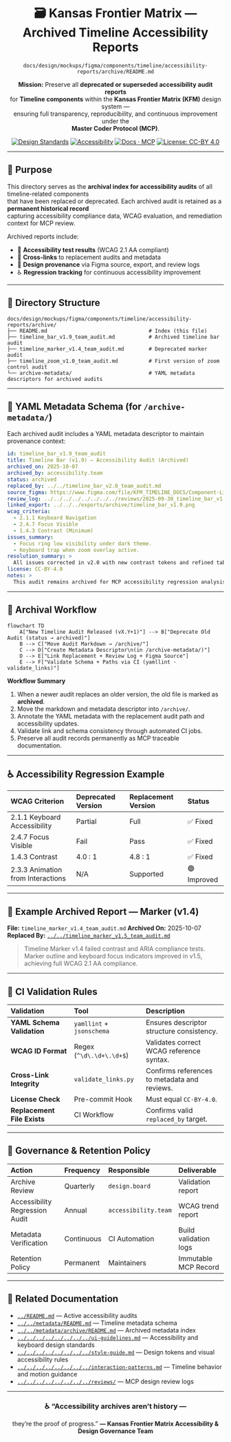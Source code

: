 <div align="center">

# 🗃️ Kansas Frontier Matrix — Archived Timeline Accessibility Reports  
`docs/design/mockups/figma/components/timeline/accessibility-reports/archive/README.md`

**Mission:** Preserve all **deprecated or superseded accessibility audit reports**  
for **Timeline components** within the **Kansas Frontier Matrix (KFM)** design system —  
ensuring full transparency, reproducibility, and continuous improvement under the  
**Master Coder Protocol (MCP)**.

[![Design Standards](https://img.shields.io/badge/Design-Human%20Centered-orange)](../../../../../../../../../)
[![Accessibility](https://img.shields.io/badge/Accessibility-WCAG%202.1%20AA-yellow)](../../../../../../../../../)
[![Docs · MCP](https://img.shields.io/badge/Docs-MCP-blue)](../../../../../../../../../../)
[![License: CC-BY 4.0](https://img.shields.io/badge/License-CC--BY%204.0-green)](../../../../../../../../../../../LICENSE)

</div>

---

## 🎯 Purpose

This directory serves as the **archival index for accessibility audits** of all timeline-related components  
that have been replaced or deprecated. Each archived audit is retained as a **permanent historical record**  
capturing accessibility compliance data, WCAG evaluation, and remediation context for MCP review.

Archived reports include:
- 🧩 **Accessibility test results** (WCAG 2.1 AA compliant)  
- 🔗 **Cross-links** to replacement audits and metadata  
- 🧾 **Design provenance** via Figma source, export, and review logs  
- ♿ **Regression tracking** for continuous accessibility improvement  

---

## 🧭 Directory Structure

```text
docs/design/mockups/figma/components/timeline/accessibility-reports/archive/
├── README.md                                 # Index (this file)
├── timeline_bar_v1.9_team_audit.md           # Archived timeline bar audit
├── timeline_marker_v1.4_team_audit.md        # Deprecated marker audit
├── timeline_zoom_v1.0_team_audit.md          # First version of zoom control audit
└── archive-metadata/                         # YAML metadata descriptors for archived audits
````

---

## 🧩 YAML Metadata Schema (for `/archive-metadata/`)

Each archived audit includes a YAML metadata descriptor to maintain provenance context:

```yaml
id: timeline_bar_v1.9_team_audit
title: Timeline Bar (v1.9) — Accessibility Audit (Archived)
archived_on: 2025-10-07
archived_by: accessibility.team
status: archived
replaced_by: ../../timeline_bar_v2.0_team_audit.md
source_figma: https://www.figma.com/file/KFM_TIMELINE_DOCS/Component-Library?node-id=300%3A400
review_log: ../../../../../../../../reviews/2025-09-30_timeline_bar_v1.9.md
linked_export: ../../../exports/archive/timeline_bar_v1.9.png
wcag_criteria:
  - 2.1.1 Keyboard Navigation
  - 2.4.7 Focus Visible
  - 1.4.3 Contrast (Minimum)
issues_summary:
  - Focus ring low visibility under dark theme.
  - Keyboard trap when zoom overlay active.
resolution_summary: >
  All issues corrected in v2.0 with new contrast tokens and refined tab order logic.
license: CC-BY-4.0
notes: >
  This audit remains archived for MCP accessibility regression analysis.
```

---

## 🧮 Archival Workflow

```mermaid
flowchart TD
    A["New Timeline Audit Released (vX.Y+1)"] --> B["Deprecate Old Audit (status → archived)"]
    B --> C["Move Audit Markdown → /archive/"]
    C --> D["Create Metadata Descriptor\n(in /archive-metadata/)"]
    D --> E["Link Replacement + Review Log + Figma Source"]
    E --> F["Validate Schema + Paths via CI (yamllint · validate_links)"]
```

<!-- END OF MERMAID -->

**Workflow Summary**

1. When a newer audit replaces an older version, the old file is marked as **archived**.
2. Move the markdown and metadata descriptor into `/archive/`.
3. Annotate the YAML metadata with the replacement audit path and accessibility updates.
4. Validate link and schema consistency through automated CI jobs.
5. Preserve all audit records permanently as MCP traceable documentation.

---

## ♿ Accessibility Regression Example

| WCAG Criterion                    | Deprecated Version | Replacement Version | Status      |
| :-------------------------------- | :----------------- | :------------------ | :---------- |
| 2.1.1 Keyboard Accessibility      | Partial            | Full                | ✅ Fixed     |
| 2.4.7 Focus Visible               | Fail               | Pass                | ✅ Fixed     |
| 1.4.3 Contrast                    | 4.0 : 1            | 4.8 : 1             | ✅ Fixed     |
| 2.3.3 Animation from Interactions | N/A                | Supported           | 🟢 Improved |

---

## 🧩 Example Archived Report — Marker (v1.4)

**File:** `timeline_marker_v1.4_team_audit.md`
**Archived On:** 2025-10-07
**Replaced By:** [`../../timeline_marker_v1.5_team_audit.md`](../../timeline_marker_v1.5_team_audit.md)

> Timeline Marker v1.4 failed contrast and ARIA compliance tests.
> Marker outline and keyboard focus indicators improved in v1.5,
> achieving full WCAG 2.1 AA compliance.

---

## 🧾 CI Validation Rules

| Validation                  | Tool                      | Description                                  |
| :-------------------------- | :------------------------ | :------------------------------------------- |
| **YAML Schema Validation**  | `yamllint` + `jsonschema` | Ensures descriptor structure consistency.    |
| **WCAG ID Format**          | Regex (`^\d\.\d+\.\d+$`)  | Validates correct WCAG reference syntax.     |
| **Cross-Link Integrity**    | `validate_links.py`       | Confirms references to metadata and reviews. |
| **License Check**           | Pre-commit Hook           | Must equal `CC-BY-4.0`.                      |
| **Replacement File Exists** | CI Workflow               | Confirms valid `replaced_by` target.         |

---

## 🧠 Governance & Retention Policy

| Action                         | Frequency  | Responsible          | Deliverable           |
| :----------------------------- | :--------- | :------------------- | :-------------------- |
| Archive Review                 | Quarterly  | `design.board`       | Validation report     |
| Accessibility Regression Audit | Annual     | `accessibility.team` | WCAG trend report     |
| Metadata Verification          | Continuous | CI Automation        | Build validation logs |
| Retention Policy               | Permanent  | Maintainers          | Immutable MCP Record  |

---

## 🧩 Related Documentation

* [`../README.md`](../README.md) — Active accessibility audits
* [`../../metadata/README.md`](../../metadata/README.md) — Timeline metadata schema
* [`../../metadata/archive/README.md`](../../metadata/archive/README.md) — Archived metadata index
* [`../../../../../../../../ui-guidelines.md`](../../../../../../../../ui-guidelines.md) — Accessibility and keyboard design standards
* [`../../../../../../../../style-guide.md`](../../../../../../../../style-guide.md) — Design tokens and visual accessibility rules
* [`../../../../../../../../interaction-patterns.md`](../../../../../../../../interaction-patterns.md) — Timeline behavior and motion guidance
* [`../../../../../../../../reviews/`](../../../../../../../../reviews/) — MCP design review logs

---

<div align="center">

### ♿ “Accessibility archives aren’t history —

they’re the proof of progress.”
**— Kansas Frontier Matrix Accessibility & Design Governance Team**

</div>
